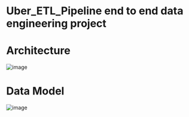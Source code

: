 # Uber_ETL_Pipeline end to end data engineering project


# Architecture
![image](https://github.com/user-attachments/assets/343bc53b-7b50-46e7-b674-6d1c0e237fda)

# Data Model
![image](https://github.com/user-attachments/assets/e1be9a3a-86b9-4c61-af84-0005ab642727)

